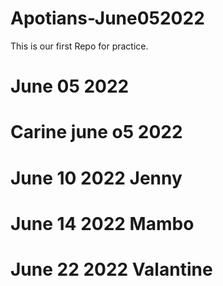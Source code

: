 # Apotians-June052022
This is our first Repo for practice.
# June 05 2022
# Carine june o5 2022
# June 10 2022 Jenny
# June 14 2022 Mambo
# June 22 2022 Valantine

